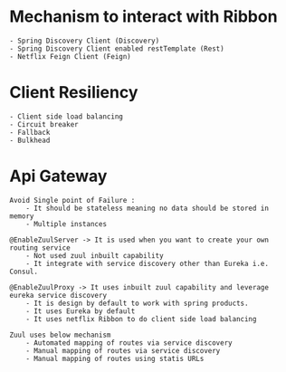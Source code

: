 # Mechanism to interact with Ribbon
    - Spring Discovery Client (Discovery)
    - Spring Discovery Client enabled restTemplate (Rest)
    - Netflix Feign Client (Feign)
    
# Client Resiliency
    - Client side load balancing
    - Circuit breaker
    - Fallback
    - Bulkhead
    
# Api Gateway
    Avoid Single point of Failure : 
        - It should be stateless meaning no data should be stored in memory
        - Multiple instances
     
    @EnableZuulServer -> It is used when you want to create your own routing service 
        - Not used zuul inbuilt capability
        - It integrate with service discovery other than Eureka i.e. Consul.
       
    @EnableZuulProxy -> It uses inbuilt zuul capability and leverage eureka service discovery 
        - It is design by default to work with spring products.
        - It uses Eureka by default
        - It uses netflix Ribbon to do client side load balancing
        
    Zuul uses below mechanism
        - Automated mapping of routes via service discovery
        - Manual mapping of routes via service discovery
        - Manual mapping of routes using statis URLs
     
    
